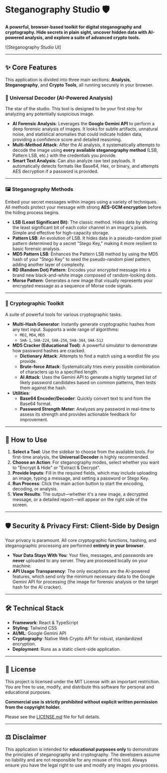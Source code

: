 # Steganography Studio 🛡️

**A powerful, browser-based toolkit for digital steganography and cryptography. Hide secrets in plain sight, uncover hidden data with AI-powered analysis, and explore a suite of advanced crypto tools.**

![Steganography Studio UI]

---

## ✨ Core Features

This application is divided into three main sections: **Analysis**, **Steganography**, and **Crypto Tools**, all running securely in your browser.

### 🔬 Universal Decoder (AI-Powered Analysis)

The star of the studio. This tool is designed to be your first stop for analyzing any potentially suspicious image.

-   **AI Forensic Analysis**: Leverages the **Google Gemini API** to perform a deep forensic analysis of images. It looks for subtle artifacts, unnatural noise, and statistical anomalies that could indicate hidden data, providing a confidence score and detailed reasoning.
-   **Multi-Method Attack**: After the AI analysis, it systematically attempts to decode the image using **every available steganography method** (LSB, Pattern LSB, etc.) with the credentials you provide.
-   **Smart Text Analysis**: Can also analyze raw text payloads. It automatically detects formats like Base64, Hex, or binary, and attempts AES decryption if a password is provided.

---

### 🖼️ Steganography Methods

Embed your secret messages within images using a variety of techniques. All methods protect your message with strong **AES-GCM encryption** before the hiding process begins.

-   **LSB (Least Significant Bit)**: The classic method. Hides data by altering the least significant bit of each color channel in an image's pixels. Simple and effective for high-capacity storage.
-   **Pattern LSB**: An evolution of LSB. It hides data in a pseudo-random pixel pattern determined by a secret "Stego Key," making it more resilient to basic forensic analysis.
-   **MD5 Pattern LSB**: Enhances the Pattern LSB method by using the MD5 hash of your "Stego Key" to seed the pseudo-random pixel pattern, adding another layer of complexity.
-   **RD (Random Dot) Pattern**: Encodes your encrypted message into a brand new black-and-white image composed of random-looking dots.
-   **Morse Pattern**: Generates a new image that visually represents your encrypted message as a sequence of Morse code signals.

---

### 🔐 Cryptographic Toolkit

A suite of powerful tools for various cryptographic tasks.

-   **Multi-Hash Generator**: Instantly generate cryptographic hashes from any text input. Supports a wide range of algorithms:
    -   `MD2`, `MD4`, `MD5`
    -   `SHA-1`, `SHA-224`, `SHA-256`, `SHA-384`, `SHA-512`
-   **MD5 Cracker (Educational Tool)**: A powerful simulator to demonstrate how password hashes are cracked.
    -   **Dictionary Attack**: Attempts to find a match using a wordlist file you provide.
    -   **Brute-force Attack**: Systematically tries every possible combination of characters up to a specified length.
    -   **AI Attack**: Uses the Gemini API to generate a highly targeted list of likely password candidates based on common patterns, then tests them against the hash.
-   **Utilities**:
    -   **Base64 Encoder/Decoder**: Quickly convert text to and from the Base64 format.
    -   **Password Strength Meter**: Analyzes any password in real-time to assess its strength and provides actionable feedback for improvement.

---

## 🚀 How to Use

1.  **Select a Tool**: Use the sidebar to choose from the available tools. For first-time analysis, the **Universal Decoder** is highly recommended.
2.  **Choose an Action**: For steganography modes, select whether you want to "Encrypt & Hide" or "Extract & Decrypt".
3.  **Provide Inputs**: Fill in the required fields, which may include uploading an image, typing a message, and setting a password or Stego Key.
4.  **Run Process**: Click the main action button to start the encoding, decoding, or analysis.
5.  **View Results**: The output—whether it's a new image, a decrypted message, or a detailed report—will appear on the right side of the screen.

---

## 🛡️ Security & Privacy First: Client-Side by Design

Your privacy is paramount. All core cryptographic functions, hashing, and steganographic processing are performed **entirely in your browser**.

-   **Your Data Stays With You**: Your files, messages, and passwords are **never** uploaded to any server. They are processed locally on your machine.
-   **API Usage Transparency**: The only exceptions are the AI-powered features, which send only the minimum necessary data to the Google Gemini API for processing (the image for forensic analysis or the target hash for the AI cracker).

---

## 🛠️ Technical Stack

-   **Framework**: React & TypeScript
-   **Styling**: Tailwind CSS
-   **AI/ML**: Google Gemini API
-   **Cryptography**: Native Web Crypto API for robust, standardized encryption.
-   **Deployment**: Runs as a static client-side application.

---

## 📄 License

This project is licensed under the MIT License with an important restriction. You are free to use, modify, and distribute this software for personal and educational purposes.

**Commercial use is strictly prohibited without explicit written permission from the copyright holder.**

Please see the [LICENSE.md](LICENSE.md) file for full details.

---

## ⚖️ Disclaimer

This application is intended for **educational purposes only** to demonstrate the principles of steganography and cryptography. The developers assume no liability and are not responsible for any misuse of this tool. Always ensure you have the legal right to use and modify any images you process.